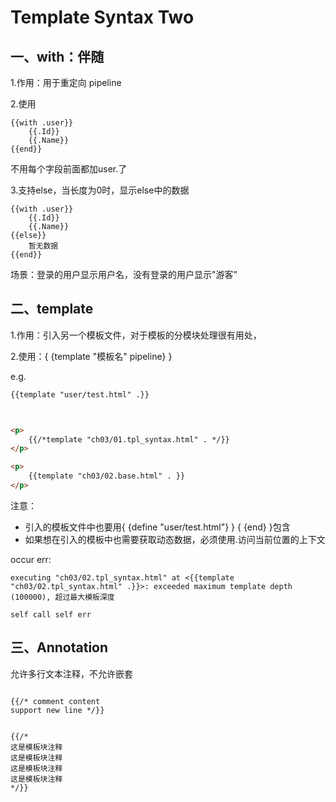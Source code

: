 # Template Syntax Two

## 一、with：伴随

1.作用：用于重定向 pipeline

2.使用

```
{{with .user}}
    {{.Id}}
    {{.Name}}
{{end}}
```

不用每个字段前面都加user.了

3.支持else，当长度为0时，显示else中的数据

```
{{with .user}}
    {{.Id}}
    {{.Name}}
{{else}}
    暂无数据
{{end}}
```

场景：登录的用户显示用户名，没有登录的用户显示"游客"

## 二、template

1.作用：引入另一个模板文件，对于模板的分模块处理很有用处，

2.使用：{ {template "模板名" pipeline} }

e.g.

```html
{{template "user/test.html" .}}



<p>
    {{/*template "ch03/01.tpl_syntax.html" . */}}
</p>

<p>
    {{template "ch03/02.base.html" . }}         
</p>
```



注意：

- 引入的模板文件中也要用{ {define "user/test.html"} } { {end} }包含
- 如果想在引入的模板中也需要获取动态数据，必须使用.访问当前位置的上下文



occur err:

```shell
executing "ch03/02.tpl_syntax.html" at <{{template "ch03/02.tpl_syntax.html" .}}>: exceeded maximum template depth (100000), 超过最大模板深度

self call self err
```



## 三、Annotation

允许多行文本注释，不允许嵌套

```

{{/* comment content
support new line */}}


{{/*
这是模板块注释
这是模板块注释
这是模板块注释
这是模板块注释
*/}}
```